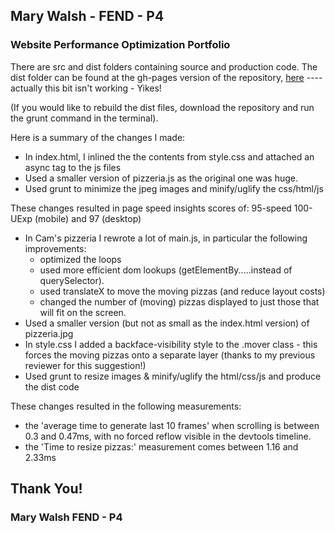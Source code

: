 ## Mary Walsh  - FEND - P4

### Website Performance Optimization Portfolio

There are src and dist folders containing source and production code. The dist folder can be found at the gh-pages version of the repository, [here](http://marydurkin.github.io/frontend-nanodegree-mobile-portfolio/) ---- actually this bit isn't working - Yikes!

(If you would like to rebuild the dist files, download the repository and run the grunt command in the terminal).

Here is a summary of the changes I made:

* In index.html, I inlined the the contents from style.css and attached an async tag to the js files
* Used a smaller version of pizzeria.js as the original one was huge.
* Used grunt to minimize the jpeg images and minify/uglify the css/html/js

These changes resulted in page speed insights scores of: 95-speed 100-UExp (mobile) and 97 (desktop)

* In Cam's pizzeria I rewrote a lot of main.js, in particular the following improvements:
	- optimized the loops
	- used more efficient dom lookups (getElementBy.....instead of querySelector).
	- used translateX to move the moving pizzas (and reduce layout costs)
	- changed the number of (moving) pizzas displayed to just those that will fit on the screen.
* Used a smaller version (but not as small as the index.html version) of pizzeria.jpg
* In style.css I added a backface-visibility style to the .mover class - this forces the moving pizzas onto a separate layer (thanks to my previous reviewer for this suggestion!)
* Used grunt to resize images & minify/uglify the html/css/js and produce the dist code

These changes resulted in the following measurements:
* the 'average time to generate last 10 frames' when scrolling is between 0.3 and 0.47ms, with no forced reflow 	visible in the devtools timeline.
* the 'Time to resize pizzas:' measurement comes between 1.16 and 2.33ms

## Thank You!

### Mary Walsh FEND - P4






